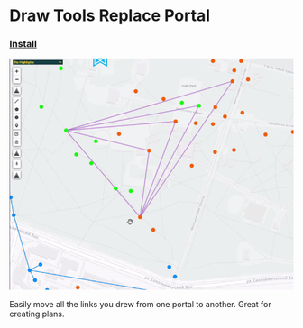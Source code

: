 # Draw Tools Replace Portal

### [Install](https://github.com/Loskir/iitc-plugins/raw/master/dt-replace-portal/dt-replace-portal.user.js)

![Demo](demo.gif)

Easily move all the links you drew from one portal to another. Great for creating plans.

